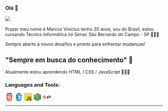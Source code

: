 ### Olá 👋

<div align-items="center">
  <a target="_blank" rel="noopener noreferrer" ><img width="40%" src="https://github-readme-stats.vercel.app/api/top-langs/?username=mvini00&layout=compact&theme=dracula"></a>
</div>
<p>Prazer meu nome é Marcos Vinicius tenho 20 anos, sou do Brasil, estou cursando Técnico Informática no Senac São Bernardo do Campo - SP 👨🏼‍🎓 <p/>
<p> Sempre aberto a novos desafios e pronto para enfrentar mudanças!</p>
<h2> "Sempre em busca do conhecimento" 🧠</h2>
<p> Atualmente estou aprendendo HTML / CSS / JavaScript 👨🏼‍💻</p>

### Languages and Tools:

  <img align="center" alt="HTML5" width="26px" src="https://raw.githubusercontent.com/github/explore/80688e429a7d4ef2fca1e82350fe8e3517d3494d/topics/html/html.png" />
  <img align="center" alt="CSS3" width="26px" src="https://raw.githubusercontent.com/github/explore/80688e429a7d4ef2fca1e82350fe8e3517d3494d/topics/css/css.png" />
  <img align="center" alt="JavaScript" width="26px" src="https://raw.githubusercontent.com/github/explore/80688e429a7d4ef2fca1e82350fe8e3517d3494d/topics/javascript/javascript.png" />
  <img align="center" alt="Node.js" width="26px" src="https://raw.githubusercontent.com/github/explore/80688e429a7d4ef2fca1e82350fe8e3517d3494d/topics/nodejs/nodejs.png" />
  <img align="center" alt="Git" width="26px" src="https://raw.githubusercontent.com/github/explore/80688e429a7d4ef2fca1e82350fe8e3517d3494d/topics/git/git.png" />

---

<!-- ### Connect with me:

[<img align="center" alt=" | LinkedIn" width="22px" src="https://cdn.jsdelivr.net/npm/simple-icons@v3/icons/linkedin.svg" />](https://linkedin.com/in/) -->

</div>
